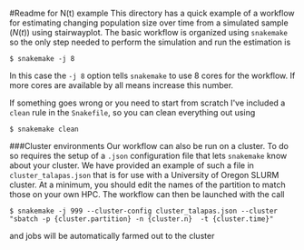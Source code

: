 #Readme for N(t) example
This directory has a quick example of a workflow for estimating changing 
population size over time from a simulated sample ($N(t)$) using
stairwayplot. The basic workflow is organized using `snakemake`
so the only step needed to perform the simulation and run 
the estimation is

`$ snakemake -j 8`

In this case the `-j 8` option tells `snakemake` to use 8 cores for 
the workflow. If more cores are available by all means increase this 
number.

If something goes wrong or you need to start from scratch I've
included a `clean` rule in the `Snakefile`, so you can clean 
everything out using

`$ snakemake clean`

###Cluster environments
Our workflow can also be run on a cluster. To do so requires
the setup of a `.json` configuration file that lets `snakemake`
know about your cluster. We have provided an example of 
such a file in `cluster_talapas.json` that is for use with a
University of Oregon SLURM cluster. At a minimum, you should
edit the names of the partition to match those on your own HPC.
The workflow can then be launched with the call

`$ snakemake -j 999 --cluster-config cluster_talapas.json --cluster "sbatch -p {cluster.partition} -n {cluster.n}  -t {cluster.time}"`

and jobs will be automatically farmed out to the cluster
